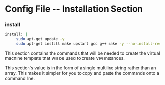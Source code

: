 # Config File -- Installation Section

### install

```bash
install: |
     sudo apt-get update -y
     sudo apt-get install make upstart gcc g++ make -y --no-install-recommends
```

This section contains the commands that will be needed to create the virtual machine template that will be used to create VM instances.

This section's value is in the form of a single multiline string rather than an array. This makes it simpler for you to copy and paste the commands onto a command line.

